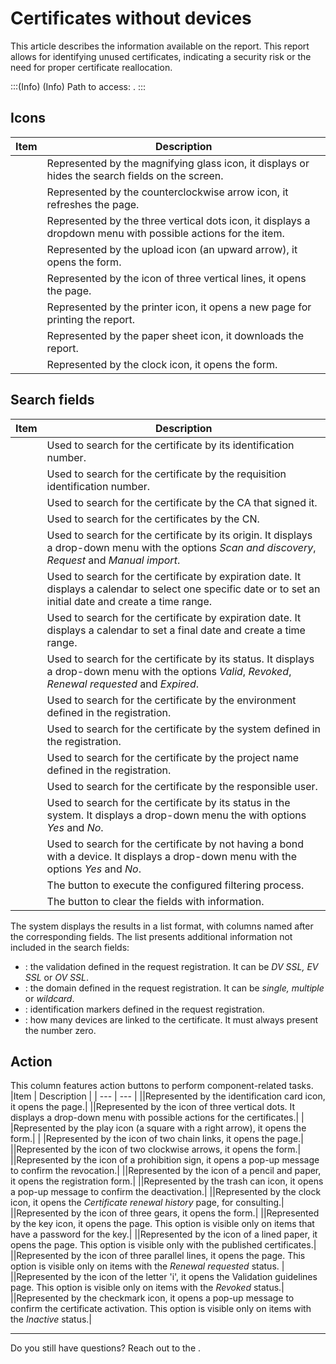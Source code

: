 # Certificates without devices 

This article describes the information available on the  report.
This report allows for identifying unused certificates, indicating a security risk or the need for proper certificate reallocation. 

:::(Info) (Info)
Path to access: .
:::
## Icons
|Item | Description |
| --- | --- |
||Represented by the magnifying glass icon, it displays or hides the search fields on the screen.
||Represented by the counterclockwise arrow icon, it refreshes the page.
||Represented by the three vertical dots icon, it displays a dropdown menu with possible actions for the item.
||Represented by the upload icon (an upward arrow), it opens the  form.|
||Represented by the icon of three vertical lines, it opens the  page.|
||Represented by the printer icon, it opens a new page for printing the report.
||Represented by the paper sheet icon, it downloads the report.
||Represented by the clock icon, it opens the  form.

## Search fields
|Item | Description |
| --- | --- |
||Used to search for the certificate by its identification number.|
||Used to search for the certificate by the requisition identification number.|
||Used to search for the certificate by the CA that signed it.|
||Used to search for the certificates by the CN.|
||Used to search for the certificate by its origin. It displays a drop-down menu with the options *Scan and discovery*, *Request* and *Manual import*. |
||Used to search for the certificate by expiration date. It displays a calendar to select one specific date or to set an initial date and create a time range.|
||Used to search for the certificate by expiration date. It displays a calendar to set a final date and create a time range.|
||Used to search for the certificate by its status. It displays a drop-down menu with the options *Valid*, *Revoked*, *Renewal requested* and *Expired*. |
||Used to search for the certificate by the environment defined in the registration.|
||Used to search for the certificate by the system defined in the registration.|
||Used to search for the certificate by the project name defined in the registration.|
||Used to search for the certificate by the responsible user.|
||Used to search for the certificate by its status in the system. It displays a drop-down menu the with options *Yes* and *No*.|
||Used to search for the certificate by not having a bond with a device. It displays a drop-down menu with the options *Yes* and *No*.|
||The button to execute the configured filtering process.
||The button to clear the fields with information.

The system displays the results in a list format, with columns named after the corresponding fields. The list presents additional information not included in the search fields:

* : the validation defined in the request registration. It can be *DV SSL, EV SSL* or *OV SSL*.
* : the domain defined in the request registration. It can be *single, multiple* or *wildcard*.
* : identification markers defined in the request registration.
* : how many devices are linked to the certificate. It must always present the number zero.

## Action
This column features action buttons to perform component-related tasks.
|Item | Description |
| --- | --- |
||Represented by the identification card icon, it opens the  page.|
||Represented by the icon of three vertical dots. It displays a drop-down menu with possible actions for the certificates.|
|  |Represented by the play icon (a square with a right arrow), it opens the  form.|
|  |Represented by the icon of two chain links, it opens the  page.|
||Represented by the icon of two clockwise arrows, it opens the  form.|
||Represented by the icon of a prohibition sign, it opens a pop-up message to confirm the revocation.|
||Represented by the icon of a pencil and paper, it opens the  registration form.|
||Represented by the trash can icon, it opens a pop-up message to confirm the deactivation.|
||Represented by the clock icon, it opens the *Certificate renewal history* page, for consulting.|
||Represented by the icon of three gears, it opens the  form.|
||Represented by the key icon, it opens the  page. This option is visible only on items that have a password for the key.|
||Represented by the icon of a lined paper, it opens the  page. This option is visible only with the published certificates.|
||Represented by the icon of three parallel lines, it opens the  page. This option is visible only on items with the *Renewal requested* status. |
||Represented by the icon of the letter 'i',  it opens the Validation guidelines page. This option is visible only on items with the *Revoked* status.|
||Represented by the checkmark icon, it opens a pop-up message to confirm the certificate activation. This option is visible only on items with the *Inactive* status.|
***
Do you still have questions? Reach out to the .